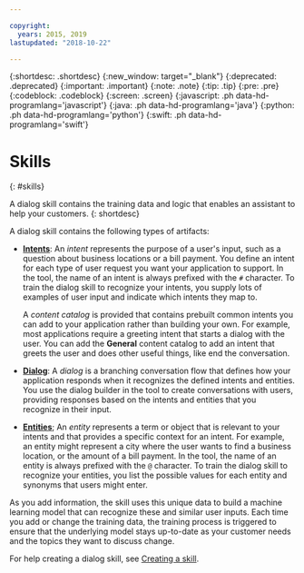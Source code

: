 ```yaml
---

copyright:
  years: 2015, 2019
lastupdated: "2018-10-22"

---
```


{:shortdesc: .shortdesc}
{:new_window: target="_blank"}
{:deprecated: .deprecated}
{:important: .important}
{:note: .note}
{:tip: .tip}
{:pre: .pre}
{:codeblock: .codeblock}
{:screen: .screen}
{:javascript: .ph data-hd-programlang='javascript'}
{:java: .ph data-hd-programlang='java'}
{:python: .ph data-hd-programlang='python'}
{:swift: .ph data-hd-programlang='swift'}

# Skills
{: #skills}

A dialog skill contains the training data and logic that enables an assistant to help your customers.
{: shortdesc}

A dialog skill contains the following types of artifacts:

- [**Intents**](intents.html): An *intent* represents the purpose of a user's input, such as a question about business locations or a bill payment. You define an intent for each type of user request you want your application to support. In the tool, the name of an intent is always prefixed with the `#` character. To train the dialog skill to recognize your intents, you supply lots of examples of user input and indicate which intents they map to.

  A *content catalog* is provided that contains prebuilt common intents you can add to your application rather than building your own. For example, most applications require a greeting intent that starts a dialog with the user. You can add the **General** content catalog to add an intent that greets the user and does other useful things, like end the conversation.

- [**Dialog**](dialog-build.html): A *dialog* is a branching conversation flow that defines how your application responds when it recognizes the defined intents and entities. You use the dialog builder in the tool to create conversations with users, providing responses based on the intents and entities that you recognize in their input.
- [**Entities**](entities.html); An *entity* represents a term or object that is relevant to your intents and that provides a specific context for an intent. For example, an entity might represent a city where the user wants to find a business location, or the amount of a bill payment. In the tool, the name of an entity is always prefixed with the `@` character. To train the dialog skill to recognize your entities, you list the possible values for each entity and synonyms that users might enter.

As you add information, the skill uses this unique data to build a machine learning model that can recognize these and similar user inputs. Each time you add or change the training data, the training process is triggered to ensure that the underlying model stays up-to-date as your customer needs and the topics they want to discuss change.

For help creating a dialog skill, see [Creating a skill](skill-add.html).
